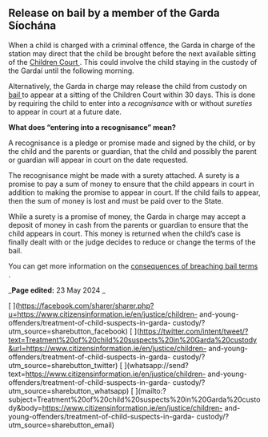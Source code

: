 ##  Release on bail by a member of the Garda Síochána

When a child is charged with a criminal offence, the Garda in charge of the
station may direct that the child be brought before the next available sitting
of the [ Children Court
](https://www.citizensinformation.ie/en/justice/courts-system/children-court/)
. This could involve the child staying in the custody of the Gardaí until the
following morning.

Alternatively, the Garda in charge may release the child from custody on [
bail ](/en/justice/arrests/bail-and-surety/) to appear at a sitting of the
Children Court within 30 days. This is done by requiring the child to enter
into a _recognisance_ with or without _sureties_ to appear in court at a
future date.

**What does “entering into a recognisance” mean?**

A recognisance is a pledge or promise made and signed by the child, or by the
child and the parents or guardian, that the child and possibly the parent or
guardian will appear in court on the date requested.

The recognisance might be made with a surety attached. A surety is a promise
to pay a sum of money to ensure that the child appears in court in addition to
making the promise to appear in court. If the child fails to appear, then the
sum of money is lost and must be paid over to the State.

While a surety is a promise of money, the Garda in charge may accept a deposit
of money in cash from the parents or guardian to ensure that the child appears
in court. This money is returned when the child’s case is finally dealt with
or the judge decides to reduce or change the terms of the bail.

You can get more information on the [ consequences of breaching bail terms
](https://www.citizensinformation.ie/en/justice/arrests/bail-and-surety/) .

_**Page edited:** 23 May 2024 _

[
](https://facebook.com/sharer/sharer.php?u=https://www.citizensinformation.ie/en/justice/children-
and-young-offenders/treatment-of-child-suspects-in-garda-
custody/?utm_source=sharebutton_facebook) [
](https://twitter.com/intent/tweet/?text=Treatment%20of%20child%20suspects%20in%20Garda%20custody&url=https://www.citizensinformation.ie/en/justice/children-
and-young-offenders/treatment-of-child-suspects-in-garda-
custody/?utm_source=sharebutton_twitter) [
](whatsapp://send?text=https://www.citizensinformation.ie/en/justice/children-
and-young-offenders/treatment-of-child-suspects-in-garda-
custody/?utm_source=sharebutton_whatsapp) [
](mailto:?subject=Treatment%20of%20child%20suspects%20in%20Garda%20custody&body=https://www.citizensinformation.ie/en/justice/children-
and-young-offenders/treatment-of-child-suspects-in-garda-
custody/?utm_source=sharebutton_email) [ ](javascript:void\(0\))
